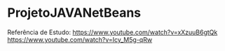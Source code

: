 # ProjetoJAVANetBeans
 
Referência de Estudo: 
https://www.youtube.com/watch?v=xXzuuB6gtQk
https://www.youtube.com/watch?v=Icy_M5g-qRw
